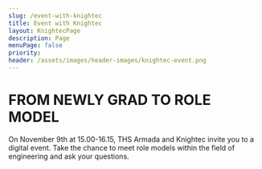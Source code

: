 ```yaml
---
slug: /event-with-knightec
title: Event with Knightec
layout: KnightecPage
description: Page
menuPage: false
priority:
header: /assets/images/header-images/knightec-event.png
---
```

# FROM NEWLY GRAD TO ROLE MODEL

On November 9th at 15.00-16.15, THS Armada and Knightec invite you to a digital event. Take the chance to meet role models within the field of engineering and ask your questions.





